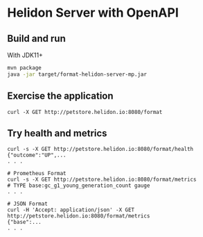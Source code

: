 # Helidon Server with OpenAPI

## Build and run

With JDK11+
```bash
mvn package
java -jar target/format-helidon-server-mp.jar
```

## Exercise the application

```
curl -X GET http://petstore.helidon.io:8080/format

```

## Try health and metrics

```
curl -s -X GET http://petstore.helidon.io:8080/format/health
{"outcome":"UP",...
. . .

# Prometheus Format
curl -s -X GET http://petstore.helidon.io:8080/format/metrics
# TYPE base:gc_g1_young_generation_count gauge
. . .

# JSON Format
curl -H 'Accept: application/json' -X GET http://petstore.helidon.io:8080/format/metrics
{"base":...
. . .
```